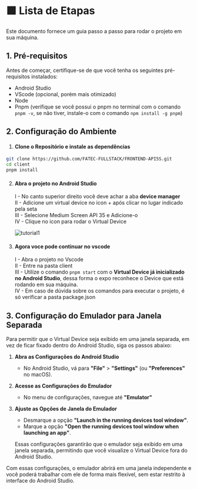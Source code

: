 # 🟩 Lista de Etapas

Este documento fornece um guia passo a passo para rodar o projeto em sua máquina.

## 1. Pré-requisitos

Antes de começar, certifique-se de que você tenha os seguintes pré-requisitos instalados:
- Android Studio
- VScode (opcional, porém mais otimizado)
- Node
- Pnpm (verifique se você possui o pnpm no terminal com o comando ```pnpm -v```, se não tiver, instale-o com o comando ```npm install -g pnpm```)

## 2. Configuração do Ambiente

 1. #### **Clone o Repositório e instale as dependências**
   ```bash
   git clone https://github.com/FATEC-FULLSTACK/FRONTEND-API5S.git
   cd client
   pnpm install
```

2. #### **Abra o projeto no Android Studio** 
     I - No canto superior direito você deve achar a aba **device manager** <br>
     II -  Adicione um virtual device no icon + após clicar no lugar indicado pela seta <br>
     III -  Selecione Medium Screen API 35 e Adicione-o <br>
     IV - Clique no icon para rodar o Virtual Device <br> 



   ![tutorial1](https://github.com/user-attachments/assets/df94a782-428c-4544-892d-b76ffb901aba)

3. #### **Agora voce pode continuar no vscode**
   I -  Abra o projeto no Vscode <br>
   II - Entre na pasta client <br>
   III - Utilize o comando ```pnpm start``` com o **Virtual Device já inicializado no Android Studio**, dessa forma o expo reconhece o Device que está rodando em sua máquina. <br>
   IV - Em caso de dúvida sobre os comandos para executar o projeto, é só verificar a pasta package.json

## 3. Configuração do Emulador para Janela Separada

Para permitir que o Virtual Device seja exibido em uma janela separada, em vez de ficar fixado dentro do Android Studio, siga os passos abaixo:

1. **Abra as Configurações do Android Studio**
   - No Android Studio, vá para **"File"** > **"Settings"** (ou **"Preferences"** no macOS).

2. **Acesse as Configurações do Emulador**
   - No menu de configurações, navegue até **"Emulator"**

3. **Ajuste as Opções de Janela do Emulador**
   - Desmarque a opção **"Launch in the running devices tool window"**.
   - Marque a opção **"Open the running devices tool window when launching an app"**.

   Essas configurações garantirão que o emulador seja exibido em uma janela separada, permitindo que você visualize o Virtual Device fora do Android Studio.

Com essas configurações, o emulador abrirá em uma janela independente e você poderá trabalhar com ele de forma mais flexível, sem estar restrito à interface do Android Studio.

   
